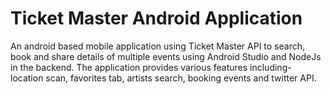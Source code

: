 # Ticket Master Android Application

An android based mobile application using Ticket Master API to search, book and share details of multiple events using Android Studio and NodeJs in the backend. The application provides various features including- location scan, favorites tab, artists search, booking events and twitter API.
